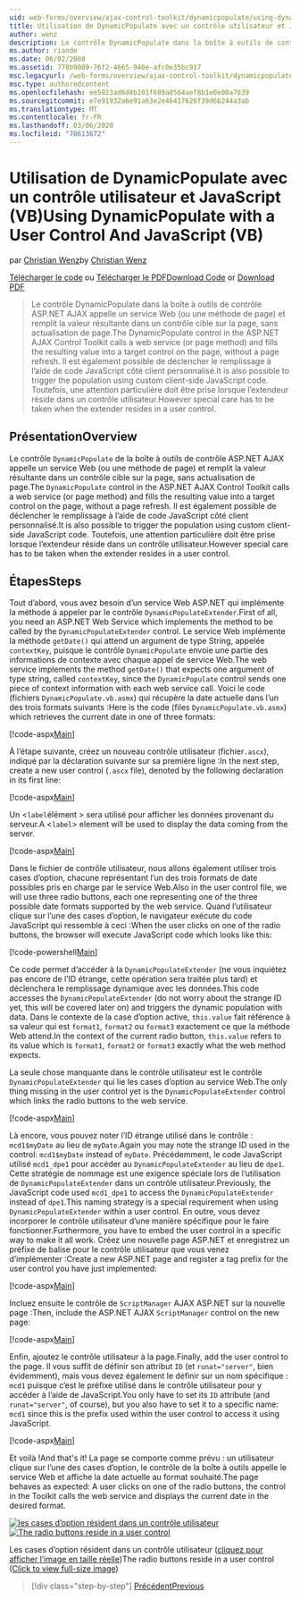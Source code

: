 ```yaml
---
uid: web-forms/overview/ajax-control-toolkit/dynamicpopulate/using-dynamicpopulate-with-a-user-control-and-javascript-vb
title: Utilisation de DynamicPopulate avec un contrôle utilisateur et JavaScript (VB) | Microsoft Docs
author: wenz
description: Le contrôle DynamicPopulate dans la boîte à outils de contrôle ASP.NET AJAX appelle un service Web (ou une méthode de page) et remplit la valeur résultante dans un contrôle cible sur t...
ms.author: riande
ms.date: 06/02/2008
ms.assetid: 778b9009-76f2-4665-940e-afc0e35bc917
msc.legacyurl: /web-forms/overview/ajax-control-toolkit/dynamicpopulate/using-dynamicpopulate-with-a-user-control-and-javascript-vb
msc.type: authoredcontent
ms.openlocfilehash: ee5923ad6d8b101f689a0564aef8b1e0e00a7639
ms.sourcegitcommit: e7e91932a6e91a63e2e46417626f39d6b244a3ab
ms.translationtype: MT
ms.contentlocale: fr-FR
ms.lasthandoff: 03/06/2020
ms.locfileid: "78613672"
---
```

# <a name="using-dynamicpopulate-with-a-user-control-and-javascript-vb"></a><span data-ttu-id="5e444-103">Utilisation de DynamicPopulate avec un contrôle utilisateur et JavaScript (VB)</span><span class="sxs-lookup"><span data-stu-id="5e444-103">Using DynamicPopulate with a User Control And JavaScript (VB)</span></span>

<span data-ttu-id="5e444-104">par [Christian Wenz](https://github.com/wenz)</span><span class="sxs-lookup"><span data-stu-id="5e444-104">by [Christian Wenz](https://github.com/wenz)</span></span>

<span data-ttu-id="5e444-105">[Télécharger le code](https://download.microsoft.com/download/d/8/f/d8f2f6f9-1b7c-46ad-9252-e1fc81bdea3e/dynamicpopulate2.vb.zip) ou [Télécharger le PDF](https://download.microsoft.com/download/b/6/a/b6ae89ee-df69-4c87-9bfb-ad1eb2b23373/dynamicpopulate2VB.pdf)</span><span class="sxs-lookup"><span data-stu-id="5e444-105">[Download Code](https://download.microsoft.com/download/d/8/f/d8f2f6f9-1b7c-46ad-9252-e1fc81bdea3e/dynamicpopulate2.vb.zip) or [Download PDF](https://download.microsoft.com/download/b/6/a/b6ae89ee-df69-4c87-9bfb-ad1eb2b23373/dynamicpopulate2VB.pdf)</span></span>

> <span data-ttu-id="5e444-106">Le contrôle DynamicPopulate dans la boîte à outils de contrôle ASP.NET AJAX appelle un service Web (ou une méthode de page) et remplit la valeur résultante dans un contrôle cible sur la page, sans actualisation de page.</span><span class="sxs-lookup"><span data-stu-id="5e444-106">The DynamicPopulate control in the ASP.NET AJAX Control Toolkit calls a web service (or page method) and fills the resulting value into a target control on the page, without a page refresh.</span></span> <span data-ttu-id="5e444-107">Il est également possible de déclencher le remplissage à l’aide de code JavaScript côté client personnalisé.</span><span class="sxs-lookup"><span data-stu-id="5e444-107">It is also possible to trigger the population using custom client-side JavaScript code.</span></span> <span data-ttu-id="5e444-108">Toutefois, une attention particulière doit être prise lorsque l’extendeur réside dans un contrôle utilisateur.</span><span class="sxs-lookup"><span data-stu-id="5e444-108">However special care has to be taken when the extender resides in a user control.</span></span>

## <a name="overview"></a><span data-ttu-id="5e444-109">Présentation</span><span class="sxs-lookup"><span data-stu-id="5e444-109">Overview</span></span>

<span data-ttu-id="5e444-110">Le contrôle `DynamicPopulate` de la boîte à outils de contrôle ASP.NET AJAX appelle un service Web (ou une méthode de page) et remplit la valeur résultante dans un contrôle cible sur la page, sans actualisation de page.</span><span class="sxs-lookup"><span data-stu-id="5e444-110">The `DynamicPopulate` control in the ASP.NET AJAX Control Toolkit calls a web service (or page method) and fills the resulting value into a target control on the page, without a page refresh.</span></span> <span data-ttu-id="5e444-111">Il est également possible de déclencher le remplissage à l’aide de code JavaScript côté client personnalisé.</span><span class="sxs-lookup"><span data-stu-id="5e444-111">It is also possible to trigger the population using custom client-side JavaScript code.</span></span> <span data-ttu-id="5e444-112">Toutefois, une attention particulière doit être prise lorsque l’extendeur réside dans un contrôle utilisateur.</span><span class="sxs-lookup"><span data-stu-id="5e444-112">However special care has to be taken when the extender resides in a user control.</span></span>

## <a name="steps"></a><span data-ttu-id="5e444-113">Étapes</span><span class="sxs-lookup"><span data-stu-id="5e444-113">Steps</span></span>

<span data-ttu-id="5e444-114">Tout d’abord, vous avez besoin d’un service Web ASP.NET qui implémente la méthode à appeler par le contrôle `DynamicPopulateExtender`.</span><span class="sxs-lookup"><span data-stu-id="5e444-114">First of all, you need an ASP.NET Web Service which implements the method to be called by the `DynamicPopulateExtender` control.</span></span> <span data-ttu-id="5e444-115">Le service Web implémente la méthode `getDate()` qui attend un argument de type String, appelée `contextKey`, puisque le contrôle `DynamicPopulate` envoie une partie des informations de contexte avec chaque appel de service Web.</span><span class="sxs-lookup"><span data-stu-id="5e444-115">The web service implements the method `getDate()` that expects one argument of type string, called `contextKey`, since the `DynamicPopulate` control sends one piece of context information with each web service call.</span></span> <span data-ttu-id="5e444-116">Voici le code (fichiers `DynamicPopulate.vb.asmx`) qui récupère la date actuelle dans l’un des trois formats suivants :</span><span class="sxs-lookup"><span data-stu-id="5e444-116">Here is the code (files `DynamicPopulate.vb.asmx`) which retrieves the current date in one of three formats:</span></span>

[!code-aspx[Main](using-dynamicpopulate-with-a-user-control-and-javascript-vb/samples/sample1.aspx)]

<span data-ttu-id="5e444-117">À l’étape suivante, créez un nouveau contrôle utilisateur (fichier`.ascx`), indiqué par la déclaration suivante sur sa première ligne :</span><span class="sxs-lookup"><span data-stu-id="5e444-117">In the next step, create a new user control (`.ascx` file), denoted by the following declaration in its first line:</span></span>

[!code-aspx[Main](using-dynamicpopulate-with-a-user-control-and-javascript-vb/samples/sample2.aspx)]

<span data-ttu-id="5e444-118">Un &lt;`label`élément &gt; sera utilisé pour afficher les données provenant du serveur.</span><span class="sxs-lookup"><span data-stu-id="5e444-118">A &lt;`label`&gt; element will be used to display the data coming from the server.</span></span>

[!code-aspx[Main](using-dynamicpopulate-with-a-user-control-and-javascript-vb/samples/sample3.aspx)]

<span data-ttu-id="5e444-119">Dans le fichier de contrôle utilisateur, nous allons également utiliser trois cases d’option, chacune représentant l’un des trois formats de date possibles pris en charge par le service Web.</span><span class="sxs-lookup"><span data-stu-id="5e444-119">Also in the user control file, we will use three radio buttons, each one representing one of the three possible date formats supported by the web service.</span></span> <span data-ttu-id="5e444-120">Quand l’utilisateur clique sur l’une des cases d’option, le navigateur exécute du code JavaScript qui ressemble à ceci :</span><span class="sxs-lookup"><span data-stu-id="5e444-120">When the user clicks on one of the radio buttons, the browser will execute JavaScript code which looks like this:</span></span>

[!code-powershell[Main](using-dynamicpopulate-with-a-user-control-and-javascript-vb/samples/sample4.ps1)]

<span data-ttu-id="5e444-121">Ce code permet d’accéder à la `DynamicPopulateExtender` (ne vous inquiétez pas encore de l’ID étrange, cette opération sera traitée plus tard) et déclenchera le remplissage dynamique avec les données.</span><span class="sxs-lookup"><span data-stu-id="5e444-121">This code accesses the `DynamicPopulateExtender` (do not worry about the strange ID yet, this will be covered later on) and triggers the dynamic population with data.</span></span> <span data-ttu-id="5e444-122">Dans le contexte de la case d’option active, `this.value` fait référence à sa valeur qui est `format1`, `format2` ou `format3` exactement ce que la méthode Web attend.</span><span class="sxs-lookup"><span data-stu-id="5e444-122">In the context of the current radio button, `this.value` refers to its value which is `format1`, `format2` or `format3` exactly what the web method expects.</span></span>

<span data-ttu-id="5e444-123">La seule chose manquante dans le contrôle utilisateur est le contrôle `DynamicPopulateExtender` qui lie les cases d’option au service Web.</span><span class="sxs-lookup"><span data-stu-id="5e444-123">The only thing missing in the user control yet is the `DynamicPopulateExtender` control which links the radio buttons to the web service.</span></span>

[!code-aspx[Main](using-dynamicpopulate-with-a-user-control-and-javascript-vb/samples/sample5.aspx)]

<span data-ttu-id="5e444-124">Là encore, vous pouvez noter l’ID étrange utilisé dans le contrôle : `mcd1$myDate` au lieu de `myDate`.</span><span class="sxs-lookup"><span data-stu-id="5e444-124">Again you may note the strange ID used in the control: `mcd1$myDate` instead of `myDate`.</span></span> <span data-ttu-id="5e444-125">Précédemment, le code JavaScript utilisé `mcd1_dpe1` pour accéder au `DynamicPopulateExtender` au lieu de `dpe1`. Cette stratégie de nommage est une exigence spéciale lors de l’utilisation de `DynamicPopulateExtender` dans un contrôle utilisateur.</span><span class="sxs-lookup"><span data-stu-id="5e444-125">Previously, the JavaScript code used `mcd1_dpe1` to access the `DynamicPopulateExtender` instead of `dpe1`.This naming strategy is a special requirement when using `DynamicPopulateExtender` within a user control.</span></span> <span data-ttu-id="5e444-126">En outre, vous devez incorporer le contrôle utilisateur d’une manière spécifique pour le faire fonctionner.</span><span class="sxs-lookup"><span data-stu-id="5e444-126">Furthermore, you have to embed the user control in a specific way to make it all work.</span></span> <span data-ttu-id="5e444-127">Créez une nouvelle page ASP.NET et enregistrez un préfixe de balise pour le contrôle utilisateur que vous venez d’implémenter :</span><span class="sxs-lookup"><span data-stu-id="5e444-127">Create a new ASP.NET page and register a tag prefix for the user control you have just implemented:</span></span>

[!code-aspx[Main](using-dynamicpopulate-with-a-user-control-and-javascript-vb/samples/sample6.aspx)]

<span data-ttu-id="5e444-128">Incluez ensuite le contrôle de `ScriptManager` AJAX ASP.NET sur la nouvelle page :</span><span class="sxs-lookup"><span data-stu-id="5e444-128">Then, include the ASP.NET AJAX `ScriptManager` control on the new page:</span></span>

[!code-aspx[Main](using-dynamicpopulate-with-a-user-control-and-javascript-vb/samples/sample7.aspx)]

<span data-ttu-id="5e444-129">Enfin, ajoutez le contrôle utilisateur à la page.</span><span class="sxs-lookup"><span data-stu-id="5e444-129">Finally, add the user control to the page.</span></span> <span data-ttu-id="5e444-130">Il vous suffit de définir son attribut `ID` (et `runat="server"`, bien évidemment), mais vous devez également le définir sur un nom spécifique : `mcd1` puisque c’est le préfixe utilisé dans le contrôle utilisateur pour y accéder à l’aide de JavaScript.</span><span class="sxs-lookup"><span data-stu-id="5e444-130">You only have to set its `ID` attribute (and `runat="server"`, of course), but you also have to set it to a specific name: `mcd1` since this is the prefix used within the user control to access it using JavaScript.</span></span>

[!code-aspx[Main](using-dynamicpopulate-with-a-user-control-and-javascript-vb/samples/sample8.aspx)]

<span data-ttu-id="5e444-131">Et voilà !</span><span class="sxs-lookup"><span data-stu-id="5e444-131">And that's it!</span></span> <span data-ttu-id="5e444-132">La page se comporte comme prévu : un utilisateur clique sur l’une des cases d’option, le contrôle de la boîte à outils appelle le service Web et affiche la date actuelle au format souhaité.</span><span class="sxs-lookup"><span data-stu-id="5e444-132">The page behaves as expected: A user clicks on one of the radio buttons, the control in the Toolkit calls the web service and displays the current date in the desired format.</span></span>

<span data-ttu-id="5e444-133">[![les cases d’option résident dans un contrôle utilisateur](using-dynamicpopulate-with-a-user-control-and-javascript-vb/_static/image2.png)](using-dynamicpopulate-with-a-user-control-and-javascript-vb/_static/image1.png)</span><span class="sxs-lookup"><span data-stu-id="5e444-133">[![The radio buttons reside in a user control](using-dynamicpopulate-with-a-user-control-and-javascript-vb/_static/image2.png)](using-dynamicpopulate-with-a-user-control-and-javascript-vb/_static/image1.png)</span></span>

<span data-ttu-id="5e444-134">Les cases d’option résident dans un contrôle utilisateur ([cliquez pour afficher l’image en taille réelle](using-dynamicpopulate-with-a-user-control-and-javascript-vb/_static/image3.png))</span><span class="sxs-lookup"><span data-stu-id="5e444-134">The radio buttons reside in a user control ([Click to view full-size image](using-dynamicpopulate-with-a-user-control-and-javascript-vb/_static/image3.png))</span></span>

> [!div class="step-by-step"]
> [<span data-ttu-id="5e444-135">Précédent</span><span class="sxs-lookup"><span data-stu-id="5e444-135">Previous</span></span>](dynamically-populating-a-control-using-javascript-code-vb.md)
